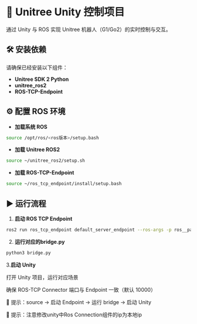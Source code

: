 # 🐾 Unitree Unity 控制项目



通过 Unity 与 ROS 实现 Unitree 机器人（G1/Go2）的实时控制与交互。

## 🛠️ 安装依赖

请确保已经安装以下组件：

- **Unitree SDK 2 Python**
- **unitree_ros2**
- **ROS-TCP-Endpoint**


## ⚙️ 配置 ROS 环境

- **加载系统 ROS**
```bash
source /opt/ros/<ros版本>/setup.bash
```

- **加载 Unitree ROS2**
```bash
source ~/unitree_ros2/setup.sh
```

- **加载 ROS-TCP-Endpoint**
```bash
source ~/ros_tcp_endpoint/install/setup.bash
```

## ▶️ 运行流程

1. **启动 ROS TCP Endpoint**
```bash
ros2 run ros_tcp_endpoint default_server_endpoint --ros-args -p ros__parameters.ros_tcp_port:=10000
```

2. **运行对应的bridge.py**
```bash
python3 bridge.py
```
3.**启动 Unity**

打开 Unity 项目，运行对应场景

确保 ROS-TCP Connector 端口与 Endpoint 一致（默认 10000）

🔹 提示：source → 启动 Endpoint → 运行 bridge → 启动 Unity

🔹 提示：注意修改unity中Ros Connection组件的ip为本地ip




